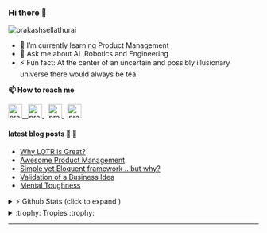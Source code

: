 ### Hi there 👋 

<img src="https://komarev.com/ghpvc/?username=prakashsellathurai" alt="prakashsellathurai" /> 


- 🌱 I’m currently learning Product Management
- 💬 Ask me about AI ,Robotics and Engineering
- ⚡ Fun fact: At the center of an uncertain and possibly illusionary universe there would always be tea.

<strong>📫 How to reach me </strong>


<p >
  <a href="https://www.prakashsellathurai.com">
  <img  alt="prakashsellathurai | Website" width="28" height="28" src="https://img.icons8.com/ios/50/000000/domain.png" />
  &nbsp;
  </a>
  <a href="https://dev.to/prakashsellathurai">
    <img src="https://d2fltix0v2e0sb.cloudfront.net/dev-badge.svg" alt="prakashsellathurai's DEV Profile" height="28" width="28">
  </a>
   &nbsp;
  <a href="https://www.linkedin.com/in/prakashsellathurai/">
 <img  alt="prakashsellathurai | LinkedIn" width="28" height="28"  src="https://img.icons8.com/fluent/48/000000/linkedin.png" />
   </a>
 &nbsp;
  <a href="https://twitter.com/prakash1729brt">
 <img  alt="prakash1729brt | Twitter" width="28" height="28" src="https://img.icons8.com/color/50/000000/twitter.png" />
  </a>

 </p>
 
#### latest blog posts :scroll: :scroll:
<!-- BLOG-POST-LIST:START -->
- [Why LOTR is Great?](https://www.prakashsellathurai.com/blog/2020/10/14/Why-lotr-is-great)
- [Awesome Product Management](https://www.prakashsellathurai.com/blog/2020/10/03/awesome-product-management)
- [Simple yet Eloquent framework .. but why?](https://www.prakashsellathurai.com/blog/2020/09/22/simple-yet-eloquent-framework-but-why)
- [Validation of a Business Idea](https://www.prakashsellathurai.com/blog/2020/01/17/idea-validation)
- [Mental Toughness](https://www.prakashsellathurai.com/blog/2018/04/11/mental-toughness)
<!-- BLOG-POST-LIST:END -->


<details>
 <summary> ⚡  Github Stats (click to expand )</summary>
 

<br>

<!--Waka readme workflow https://github.com/anmol098/waka-readme-stats/-->
<!--START_SECTION:waka-->
![Lines of code](https://img.shields.io/badge/From%20Hello%20World%20I%27ve%20Written-2.7%20million%20lines%20of%20code-blue)

**🐱 My Github Data** 

> 🏆 1,123 Contributions in the Year 2020
 > 
> 📦 357.9 kB Used in Github's Storage 
 > 
> 💼 Opted to Hire
 > 
> 📜 88 Public Repositories
 > 
> 🔑 8 Private Repositories 

**I'm an Early 🐤** 

```text
🌞 Morning    58 commits     ██░░░░░░░░░░░░░░░░░░░░░░░   9.83% 
🌆 Daytime    292 commits    ████████████░░░░░░░░░░░░░   49.49% 
🌃 Evening    198 commits    ████████░░░░░░░░░░░░░░░░░   33.56% 
🌙 Night      42 commits     █░░░░░░░░░░░░░░░░░░░░░░░░   7.12%

```
📅 **I'm Most Productive on Monday** 

```text
Monday       105 commits    ████░░░░░░░░░░░░░░░░░░░░░   17.8% 
Tuesday      103 commits    ████░░░░░░░░░░░░░░░░░░░░░   17.46% 
Wednesday    84 commits     ███░░░░░░░░░░░░░░░░░░░░░░   14.24% 
Thursday     54 commits     ██░░░░░░░░░░░░░░░░░░░░░░░   9.15% 
Friday       73 commits     ███░░░░░░░░░░░░░░░░░░░░░░   12.37% 
Saturday     82 commits     ███░░░░░░░░░░░░░░░░░░░░░░   13.9% 
Sunday       89 commits     ███░░░░░░░░░░░░░░░░░░░░░░   15.08%

```


📊 **This Week I Spent My Time On** 

```text
```

**I Mostly Code in JavaScript** 

```text
JavaScript               12 repos            ███████░░░░░░░░░░░░░░░░░░   27.91% 
Python                   9 repos             █████░░░░░░░░░░░░░░░░░░░░   20.93% 
Jupyter Notebook         8 repos             ████░░░░░░░░░░░░░░░░░░░░░   18.6% 
TypeScript               3 repos             █░░░░░░░░░░░░░░░░░░░░░░░░   6.98% 
CSS                      2 repos             █░░░░░░░░░░░░░░░░░░░░░░░░   4.65%

```



<!--END_SECTION:waka-->
</details>

<details>
  <summary> :trophy: Tropies :trophy: </summary>
  
  <br>
  
  [![trophy](https://github-profile-trophy-wine.vercel.app/?username=prakashsellathurai)](https://github.com/prakashsellathurai/github-profile-trophy)
 </details>

---



